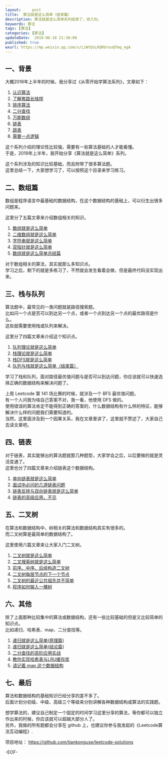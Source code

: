```yaml
---   
layout:     post  
title:  算法就是这么简单（结束篇）
description: 算法就是这么简单系列结束了，说几句。  
keywords: 算法  
tags: [算法]    
categories: [算法]  
updateDate:  2019-06-18 21:30:00  
published: true  
wxurl: https://mp.weixin.qq.com/s/LiWtQsLKQRUrouQTmq_egA  
---  
```



## 一、背景  

大概2018年上半年的时候，我分享过《从零开始学算法系列》，文章如下：  


1. [认识算法](https://mp.weixin.qq.com/s/2CyGYZ5SFs-cLBHkxAhdyg)  
2. [了解套路长啥样](https://mp.weixin.qq.com/s/OvX3H9_JmzjPA091ZqUegQ)  
3. [排序算法](https://mp.weixin.qq.com/s/MSoXEzDSyxf3gVAt-2D1bw)  
4. [二分查找](https://mp.weixin.qq.com/s/UQ7wU7qHd-YI4P4iCYAa3g)  
5. [万能数组](https://mp.weixin.qq.com/s/jjcJFuvDoluOQf26vpA-cQ)  
6. [链表](https://mp.weixin.qq.com/s/mLvJEc-wmsTZcAMt3fGAKQ)  
7. [跳表](https://mp.weixin.qq.com/s/jjcJFuvDoluOQf26vpA-cQ)  
8. [需要一点逻辑](https://mp.weixin.qq.com/s/i22rD_BuQK7ex1VrNvZHVg)  


这个系列介绍的理论性比较强，需要有一些算法基础的人才能看懂。  
于是，2019年上半年，我开始分享《算法就是这么简单》系列。  


这个系列涉及的知识比较基础，而且附带了很多算法题。  
这里总结一下，大家想学习了，可以按照这个目录来学习练习。  


## 二、数组篇  


数组是程序语言中最基础的数据结构，在这个数据结构的基础上，可以衍生出很多问题来。  


这里分了五篇文章来介绍数组相关的知识。  


1. [数组就是这么简单](https://mp.weixin.qq.com/s/pjADME31K5IBVQ0YMhWNpA)  
2. [二维数组就是这么简单](https://mp.weixin.qq.com/s/bsMT3tsJZRZwOk8qdvKFyA)  
3. [字符串就是这么简单](https://mp.weixin.qq.com/s/T2SoYIOOTT279DIWfxlyIA)  
4. [双指针就是这么简单](https://mp.weixin.qq.com/s/w6HdSIOEHJRnTCQp1wkZDQ)  
5. [数组就是这么简单总结篇](https://mp.weixin.qq.com/s/n_B38CXxmvsOl7FZxyPKgA)  


对于数组相关的算法，其实就那么多知识点。  
学习之后，剩下的就是多练习了，不然就会发生看着会做，但是最终代码没实现出来。  


## 三、栈与队列  


算法题中，最常见的一类问题就是路径搜索题。  
比如问一个点是否可以到达另一个点，或者一个点到达另一个点的最优路径是什么。  
这些就需要使用栈或队列来解决。  


这里分了四篇文章来介绍这个知识点。  


1. [队列理论就是这么简单](https://mp.weixin.qq.com/s/VFxQfjdBpL2cGfXm7A_5GA)  
2. [栈理论就是这么简单](https://mp.weixin.qq.com/s/natRB_8e8sSPnkOgxDR8jg)  
3. [栈DFS就是这么简单](https://mp.weixin.qq.com/s/HhKFAxasT-Du-P6-pLRKBg)  
4. [队列与栈就是这么简单（结束篇）](https://mp.weixin.qq.com/s/y9vQ5gUdUAfiZXZFHoVrKg)  


学习了栈和队列，面对路径最优值问题与是否可以到达问题，你应该就可以快速选择正确的数据结构来解决问题了。  


上周 Leetcode 第 141 场比赛的时候，就涉及一个 BFS 最优值问题。  
有一个人问我为啥自己答案不对，我一看，他使用 DFS 做的。  
使用错误的算法肯定不能得到正确的答案的，什么数据结构有什么样的特征，能够解决什么样的问题我们需要知道的。  
当然，这里面涉及到一个因果关系，我在文章里讲了，这里就不赘述了，大家自己去读文章吧。  


## 四、链表  


对于链表，其实能够出的算法题就那几种题型，大家学会之后，以后要做的就是灵活变通了。  
这里也分了四篇文章来介绍链表这个数据结构。  



1. [单向链表就是这么简单](https://mp.weixin.qq.com/s/rG1ehI-9QK8h7p6_KkRJew)  
2. [面试中必问的几道链表问题](https://mp.weixin.qq.com/s/2tT4j-ePNeoktqkVNvAqJQ)  
3. [链表反转与双向链表就是这么简单](https://mp.weixin.qq.com/s/EJwgXqkgTy5pIUvHQx4zgA)  
4. [链表的高级应用，不见](https://mp.weixin.qq.com/s/SQCJWiG2HMhI8U-hVTvk7A)  



## 五、二叉树  


在算法和数据结构中，树相关的算法和数据结构其实有很多的。  
而二叉树算是最简单的数据结构了。  


这里使用六篇文章来让大家入门二叉树。   


1. [二叉树就是这么简单](https://mp.weixin.qq.com/s/Q0MgdrnJE4-U4PaPCrn5MQ)  
2. [二叉搜索树就是这么简单](https://mp.weixin.qq.com/s/xgO36QdiQF30L981YSfKwA)  
3. [前序、中序、后续构造二叉树](https://mp.weixin.qq.com/s/HEsqxzUcAiLlJ4DLMCPsyQ)  
4. [二叉树每层节点的下一个节点](https://mp.weixin.qq.com/s/knzEK8Xiwf21p8W-2QYl2A)  
5. [二叉树的最近公共祖先并不简单](https://mp.weixin.qq.com/s/EUK7AW3nJQDpFERPWKcy4g)  
6. [程序如何输入一棵树](https://mp.weixin.qq.com/s/6LkG-e1zq8q4pLI8UnxSCw)  


## 六、其他  


除了上面那种比较集中的算法或数据结构，还有一些比较基础的但是又比较简单的知识点。  
比如递归、哈希表、map、二分查找等。  


1. [递归就是这么简单(原理篇)](https://mp.weixin.qq.com/s/pN9T9hyjClHFNfajxlWKkA)  
2. [递归就是这么简单(结论篇)](https://mp.weixin.qq.com/s/xJrPQZJPfoVVdDxmLdwM0Q)  
3. [二分查找的高阶应用实战](https://mp.weixin.qq.com/s/d5vqd4YHnZ4Opms1H-kpDg)  
4. [教你实现哈希表与LRU缓存库](https://mp.weixin.qq.com/s/7x_N_84q2Lz7Q23Str-TqQ)  
5. [请记着 map 这个数据结构](https://mp.weixin.qq.com/s/vS0JVIR1pnpgpFV-V_M42w)  


## 七、最后  


算法和数据结构的基础知识已经分享的差不多了。  
后面计划分初级、中级、高级三个等级来分别讲解各种数据结构或算法的实践题。  


想学算法的，建议自己制定一个固定的时间学习这里分享的算法，等你都可以独立作出来的时候，你应该就可以超越大部分人了。  
另外，我做的所有题都会分享在 github 上，也建议你参与我发起的《Leetcode算法互动编程》.  

项目地址： https://github.com/tiankonguse/leetcode-solutions  



-EOF-  

